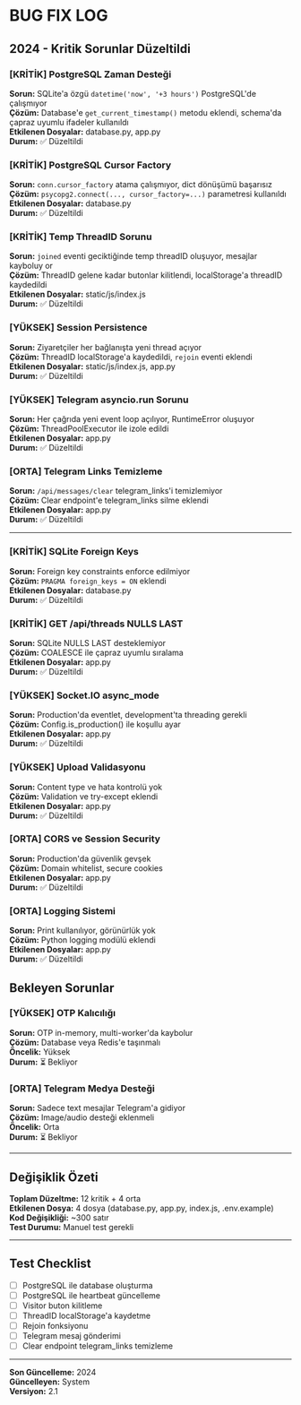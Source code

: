 # BUG FIX LOG

## 2024 - Kritik Sorunlar Düzeltildi

### [KRİTİK] PostgreSQL Zaman Desteği
**Sorun:** SQLite'a özgü `datetime('now', '+3 hours')` PostgreSQL'de çalışmıyor  
**Çözüm:** Database'e `get_current_timestamp()` metodu eklendi, schema'da çapraz uyumlu ifadeler kullanıldı  
**Etkilenen Dosyalar:** database.py, app.py  
**Durum:** ✅ Düzeltildi

### [KRİTİK] PostgreSQL Cursor Factory
**Sorun:** `conn.cursor_factory` atama çalışmıyor, dict dönüşümü başarısız  
**Çözüm:** `psycopg2.connect(..., cursor_factory=...)` parametresi kullanıldı  
**Etkilenen Dosyalar:** database.py  
**Durum:** ✅ Düzeltildi

### [KRİTİK] Temp ThreadID Sorunu
**Sorun:** `joined` eventi geciktiğinde temp threadID oluşuyor, mesajlar kayboluy or  
**Çözüm:** ThreadID gelene kadar butonlar kilitlendi, localStorage'a threadID kaydedildi  
**Etkilenen Dosyalar:** static/js/index.js  
**Durum:** ✅ Düzeltildi

### [YÜKSEK] Session Persistence
**Sorun:** Ziyaretçiler her bağlanışta yeni thread açıyor  
**Çözüm:** ThreadID localStorage'a kaydedildi, `rejoin` eventi eklendi  
**Etkilenen Dosyalar:** static/js/index.js, app.py  
**Durum:** ✅ Düzeltildi

### [YÜKSEK] Telegram asyncio.run Sorunu
**Sorun:** Her çağrıda yeni event loop açılıyor, RuntimeError oluşuyor  
**Çözüm:** ThreadPoolExecutor ile izole edildi  
**Etkilenen Dosyalar:** app.py  
**Durum:** ✅ Düzeltildi

### [ORTA] Telegram Links Temizleme
**Sorun:** `/api/messages/clear` telegram_links'i temizlemiyor  
**Çözüm:** Clear endpoint'e telegram_links silme eklendi  
**Etkilenen Dosyalar:** app.py  
**Durum:** ✅ Düzeltildi

---

### [KRİTİK] SQLite Foreign Keys
**Sorun:** Foreign key constraints enforce edilmiyor  
**Çözüm:** `PRAGMA foreign_keys = ON` eklendi  
**Etkilenen Dosyalar:** database.py  
**Durum:** ✅ Düzeltildi

### [KRİTİK] GET /api/threads NULLS LAST
**Sorun:** SQLite NULLS LAST desteklemiyor  
**Çözüm:** COALESCE ile çapraz uyumlu sıralama  
**Etkilenen Dosyalar:** app.py  
**Durum:** ✅ Düzeltildi

### [YÜKSEK] Socket.IO async_mode
**Sorun:** Production'da eventlet, development'ta threading gerekli  
**Çözüm:** Config.is_production() ile koşullu ayar  
**Etkilenen Dosyalar:** app.py  
**Durum:** ✅ Düzeltildi

### [YÜKSEK] Upload Validasyonu
**Sorun:** Content type ve hata kontrolü yok  
**Çözüm:** Validation ve try-except eklendi  
**Etkilenen Dosyalar:** app.py  
**Durum:** ✅ Düzeltildi

### [ORTA] CORS ve Session Security
**Sorun:** Production'da güvenlik gevşek  
**Çözüm:** Domain whitelist, secure cookies  
**Etkilenen Dosyalar:** app.py  
**Durum:** ✅ Düzeltildi

### [ORTA] Logging Sistemi
**Sorun:** Print kullanılıyor, görünürlük yok  
**Çözüm:** Python logging modülü eklendi  
**Etkilenen Dosyalar:** app.py  
**Durum:** ✅ Düzeltildi

## Bekleyen Sorunlar

### [YÜKSEK] OTP Kalıcılığı
**Sorun:** OTP in-memory, multi-worker'da kaybolur  
**Çözüm:** Database veya Redis'e taşınmalı  
**Öncelik:** Yüksek  
**Durum:** ⏳ Bekliyor

### [ORTA] Telegram Medya Desteği
**Sorun:** Sadece text mesajlar Telegram'a gidiyor  
**Çözüm:** Image/audio desteği eklenmeli  
**Öncelik:** Orta  
**Durum:** ⏳ Bekliyor

---

## Değişiklik Özeti

**Toplam Düzeltme:** 12 kritik + 4 orta  
**Etkilenen Dosya:** 4 dosya (database.py, app.py, index.js, .env.example)  
**Kod Değişikliği:** ~300 satır  
**Test Durumu:** Manuel test gerekli  

---

## Test Checklist

- [ ] PostgreSQL ile database oluşturma
- [ ] PostgreSQL ile heartbeat güncelleme
- [ ] Visitor buton kilitleme
- [ ] ThreadID localStorage'a kaydetme
- [ ] Rejoin fonksiyonu
- [ ] Telegram mesaj gönderimi
- [ ] Clear endpoint telegram_links temizleme

---

**Son Güncelleme:** 2024  
**Güncelleyen:** System  
**Versiyon:** 2.1
